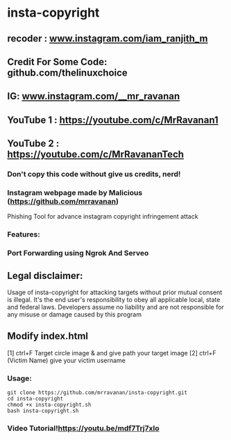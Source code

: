 # insta-copyright
## recoder : www.instagram.com/iam_ranjith_m
## Credit For Some Code: github.com/thelinuxchoice
## IG: www.instagram.com/__mr_ravanan
## YouTube 1 : https://youtube.com/c/MrRavanan1
## YouTube 2 : https://youtube.com/c/MrRavananTech
### Don't copy this code without give us credits, nerd! 
### Instagram webpage made by Malicious (https://github.com/mrravanan)

Phishing Tool for advance instagram copyright infringement attack 

### Features:
### Port Forwarding using Ngrok And Serveo

## Legal disclaimer:

Usage of insta-copyright for attacking targets without prior mutual consent is illegal. It's the end user's responsibility to obey all applicable local, state and federal laws. Developers assume no liability and are not responsible for any misuse or damage caused by this program 

## Modify index.html

[1] ctrl+F Target circle image & and give path your target image
[2] ctrl+F (Victim Name) give your victim username


### Usage:
```
git clone https://github.com/mrravanan/insta-copyright.git
cd insta-copyright
chmod +x insta-copyright.sh
bash insta-copyright.sh
```

### Video Tutorial!https://youtu.be/mdf7Trj7xlo

